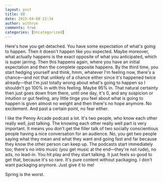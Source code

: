 ```yaml
---
layout: post
title: 88
date: 2015-04-08 22:34
author: withrye
comments: true
categories: [Uncategorized]
---
```

Here's how you get detached. You have some expectation of what's going to happen. Then it doesn't happen like you expected. Maybe moreover, what actually happens is the exact opposite of what you anticipated, which is super jarring. Then this happens again, where you have an initial expectation and then the complete opposite happens. By the third time, you start hedging yourself and think, hmm, whatever I'm feeling now, there's a chance&mdash;and not that unlikely of a chance either since it's happened twice already&mdash;that I'm just totally wrong about what's going to happen so I shouldn't go 100% in with this feeling. Maybe 95% in. That natural certainty then just goes down from there, until one day, it's 0, and any suspicion or intuition or gut feeling, any little tinge you feel about what is going to happen is given almost no weight and then there's no hope anymore. No excitement. And past a certain point, no fear either.

I like the Penny Arcade podcast a lot. It's two people, who know each other really well, just talking. The knowing each other really well part is very important. It means you don't get the filler talk of two socially conscientious people having a nice conversation for an audience. No, you get two people saying what they mean and what they want and going fast and far because they know the other person can keep up. The podcasts start immediately too; there's no intro music (you get music at the end&mdash;they're not rude), no ads, no lead-in. You hit play and they start talking. It just feels so good to get that, because it's so rare. It's pure content without packaging. I don't want packaging anymore. Just give it to me!

Spring is the worst.
